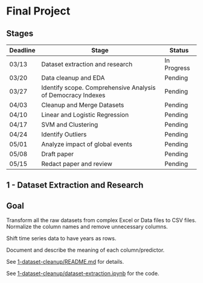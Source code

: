 # Final Project

## Stages

Deadline | Stage | Status
--- | --- | ---
03/13 | Dataset extraction and research | In Progress
03/20 | Data cleanup and EDA | Pending
03/27 | Identify scope. Comprehensive Analysis of Democracy Indexes | Pending
04/03 | Cleanup and Merge Datasets | Pending
04/10 | Linear and Logistic Regression | Pending
04/17 | SVM and Clustering | Pending
04/24 | Identify Outliers | Pending
05/01 | Analyze impact of global events | Pending
05/08 | Draft paper | Pending
05/15 | Redact paper and review | Pending

## 1 - Dataset Extraction and Research

## Goal

Transform all the raw datasets from complex Excel or Data files to CSV files. Normalize the column names and remove unnecessary columns.

Shift time series data to have years as rows.

Document and describe the meaning of each column/predictor.

See [1-dataset-cleanup/README.md](1-dataset-cleanup/README.md) for details.

See [1-dataset-cleanup/dataset-extraction.ipynb](1-dataset-cleanup/dataset-extraction.ipynb) for the code.